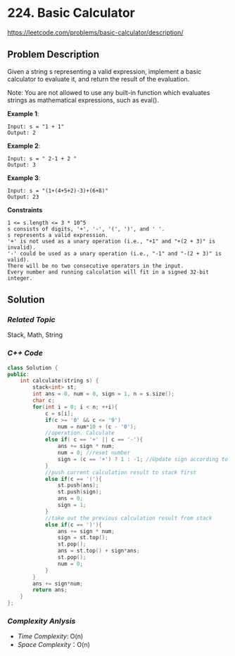 # 224. Basic Calculator
https://leetcode.com/problems/basic-calculator/description/


## Problem Description

Given a string s representing a valid expression, implement a basic calculator to evaluate it, and return the result of the evaluation.

Note: You are not allowed to use any built-in function which evaluates strings as mathematical expressions, such as eval().

**Example 1**:
```
Input: s = "1 + 1"
Output: 2
```
**Example 2**:
```
Input: s = " 2-1 + 2 "
Output: 3
```
**Example 3**:
```
Input: s = "(1+(4+5+2)-3)+(6+8)"
Output: 23
```

**Constraints**
```
1 <= s.length <= 3 * 10^5
s consists of digits, '+', '-', '(', ')', and ' '.
s represents a valid expression.
'+' is not used as a unary operation (i.e., "+1" and "+(2 + 3)" is invalid).
'-' could be used as a unary operation (i.e., "-1" and "-(2 + 3)" is valid).
There will be no two consecutive operators in the input.
Every number and running calculation will fit in a signed 32-bit integer.
```

## Solution

### _Related Topic_
   Stack, Math, String

### _C++ Code_
```cpp
class Solution {
public:
    int calculate(string s) {
        stack<int> st;
        int ans = 0, num = 0, sign = 1, n = s.size();
        char c;
        for(int i = 0; i < n; ++i){
            c = s[i];
            if(c >= '0' && c <= '9')
                num = num*10 + (c - '0');
            //operation. Calculate 
            else if( c == '+' || c == '-'){
                ans += sign * num;
                num = 0; //reset number
                sign = (c == '+') ? 1 : -1; //Update sign according to operation
            }
            //push current calculation result to stack first
            else if(c == '('){
                st.push(ans);
                st.push(sign);
                ans = 0;
                sign = 1;
            }
            //take out the previous calculation result from stack
            else if(c == ')'){
                ans += sign * num;
                sign = st.top();
                st.pop();
                ans = st.top() + sign*ans;
                st.pop();
                num = 0;
            }
        }
        ans += sign*num;
        return ans;
    }
};
```

### _Complexity Anlysis_
- _Time Complexity_: O(n)
- _Space Complexity_：O(n)

